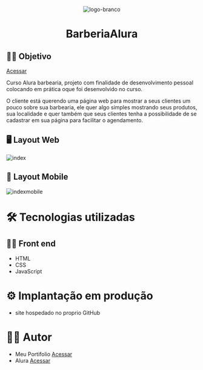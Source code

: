 <div align="center">

  ![logo-branco](https://user-images.githubusercontent.com/93354240/224363383-2a8dea84-58ae-443e-90d7-cdb9715d1ee9.png)
  
</div>
<div align="center">

# BarberiaAlura 

</div>

## 👨‍🔬 Objetivo

<a href="https://murilobovati.github.io/BarberiaAlura/" target="_blank">Acessar</a>

Curso Alura barbearia, projeto com finalidade de desenvolvimento pessoal colocando em prática oque foi desenvolvido no curso.

O cliente está querendo uma página web para mostrar a seus clientes um pouco sobre sua barbearia, ele quer algo simples 
mostrando seus produtos, sua localidade e quer também que seus clientes tenha a possibilidade de se cadastrar em sua página para facilitar o agendamento.

## 🖥 Layout Web
![index](https://user-images.githubusercontent.com/93354240/224511353-4de6451f-09ce-49c5-89ab-b795d7e61f2d.png)

## 📱 Layout Mobile
![indexmobile](https://user-images.githubusercontent.com/93354240/224511356-82a5b856-e3ba-4dc9-a4f9-2bc6c6fd69e5.jpeg)

# 🛠 Tecnologias utilizadas
## 👩‍💻 Front end

- HTML
- CSS
- JavaScript

# ⚙ Implantação em produção
- site hospedado no proprio GitHub

# 🙋‍♂️ Autor
- Meu Portifolio <a href="https://murilobovati.github.io/portfolio/">Acessar</a>
- Alura <a href="https://www.alura.com.br/">Acessar</a>
